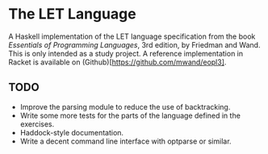 # The LET Language

A Haskell implementation of the LET language specification from the book *Essentials of Programming Languages*, 3rd edition, by Friedman and Wand. This is only intended as a study project. A reference implementation in Racket is available on (Github)[https://github.com/mwand/eopl3].

## TODO

- Improve the parsing module to reduce the use of backtracking.
- Write some more tests for the parts of the language defined in the exercises.
- Haddock-style documentation.
- Write a decent command line interface with optparse or similar.
